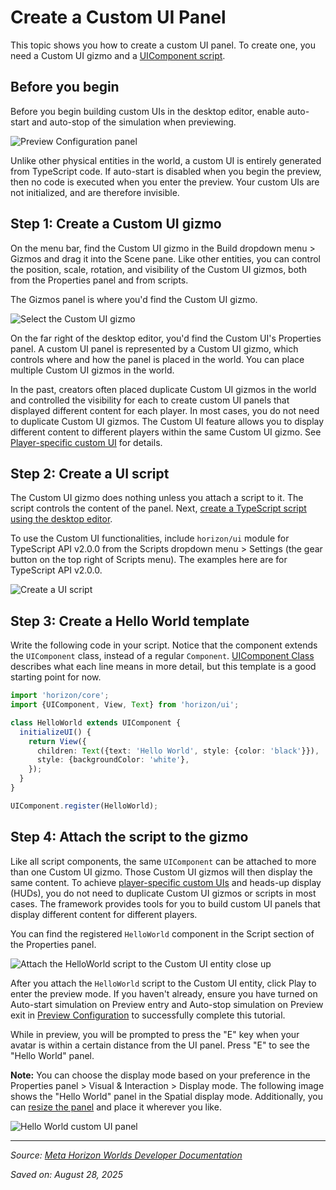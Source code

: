 # Create a Custom UI Panel

This topic shows you how to create a custom UI panel. To create one, you need a Custom UI gizmo and a [UIComponent script](https://developers.meta.com/horizon-worlds/learn/documentation/desktop-editor/custom-ui/api-reference-for-custom-ui#uicomponent).

## Before you begin

Before you begin building custom UIs in the desktop editor, enable auto-start and auto-stop of the simulation when previewing.

![Preview Configuration panel](https://scontent-hou1-1.xx.fbcdn.net/v/t39.2365-6/481946976_667154419155846_1581585323779466962_n.png?_nc_cat=100&ccb=1-7&_nc_sid=e280be&_nc_ohc=nTdxPMlGhXYQ7kNvwHYvPxO&_nc_oc=AdnEaX1NX42a4PzX4SHo0tc9wex1Q4mYDB00Ctzyz16jZUQ4tUxZ0613r7jGzM0cpdg&_nc_zt=14&_nc_ht=scontent-hou1-1.xx&_nc_gid=EYqTEI46fCPV0auZfC6Jnw&oh=00_AfW5fIbpFHt3x)

Unlike other physical entities in the world, a custom UI is entirely generated from TypeScript code. If auto-start is disabled when you begin the preview, then no code is executed when you enter the preview. Your custom UIs are not initialized, and are therefore invisible.

## Step 1: Create a Custom UI gizmo

On the menu bar, find the Custom UI gizmo in the Build dropdown menu > Gizmos and drag it into the Scene pane. Like other entities, you can control the position, scale, rotation, and visibility of the Custom UI gizmos, both from the Properties panel and from scripts.

The Gizmos panel is where you'd find the Custom UI gizmo.

![Select the Custom UI gizmo](https://scontent-hou1-1.xx.fbcdn.net/v/t39.2365-6/480602105_661373913067230_2289491615613106605_n.png?_nc_cat=111&ccb=1-7&_nc_sid=e280be&_nc_ohc=sQi-IxDG6_wQ7kNvwGuUwSG&_nc_oc=AdlJpXljvINIuuTDBhZqSuWW3GuGrVJ_q37zaUsJsv1fIyoqHF_uxYPIhVb8_vme8F4&_nc_zt=14&_nc_ht=scontent-hou1-1.xx&_nc_gid=EYqTEI)

On the far right of the desktop editor, you'd find the Custom UI's Properties panel. A custom UI panel is represented by a Custom UI gizmo, which controls where and how the panel is placed in the world. You can place multiple Custom UI gizmos in the world.

In the past, creators often placed duplicate Custom UI gizmos in the world and controlled the visibility for each to create custom UI panels that displayed different content for each player. In most cases, you do not need to duplicate Custom UI gizmos. The Custom UI feature allows you to display different content to different players within the same Custom UI gizmo. See [Player-specific custom UI](https://developers.meta.com/horizon-worlds/learn/documentation/desktop-editor/custom-ui/playerspecific-custom-ui/) for details.

## Step 2: Create a UI script

The Custom UI gizmo does nothing unless you attach a script to it. The script controls the content of the panel. Next, [create a TypeScript script using the desktop editor](https://developers.meta.com/horizon-worlds/learn/documentation/typescript/getting-started/adding-an-ide-to-desktop-editor/#create-a-new-meta-horizon-worlds-script-in-the-desktop-editor).

To use the Custom UI functionalities, include `horizon/ui` module for TypeScript API v2.0.0 from the Scripts dropdown menu > Settings (the gear button on the top right of Scripts menu). The examples here are for TypeScript API v2.0.0.

![Create a UI script](https://scontent-hou1-1.xx.fbcdn.net/v/t39.2365-6/480522573_661373903067231_3023285926290038565_n.png?_nc_cat=101&ccb=1-7&_nc_sid=e280be&_nc_ohc=kVeEYmd4QYAQ7kNvwFz_zNB&_nc_oc=AdnYOmyTx0VyuJ8PgKdl8ry_igMhmi2ZbZ_f3f7gZdaoEnqTmhsYZFixmoqK3cyD6PA&_nc_zt=14&_nc_ht=scontent-hou1-1.xx&_nc_gid=EYqTEI46fCPV0auZfC6Jnw&oh=00_AfX82u8KzUYsU5)

## Step 3: Create a Hello World template

Write the following code in your script. Notice that the component extends the `UIComponent` class, instead of a regular `Component`. [UIComponent Class](https://developers.meta.com/horizon-worlds/learn/documentation/desktop-editor/custom-ui/uicomponent-class) describes what each line means in more detail, but this template is a good starting point for now.

```typescript
import 'horizon/core';
import {UIComponent, View, Text} from 'horizon/ui';

class HelloWorld extends UIComponent {
  initializeUI() {
    return View({
      children: Text({text: 'Hello World', style: {color: 'black'}}),
      style: {backgroundColor: 'white'},
    });
  }
}

UIComponent.register(HelloWorld);
```

## Step 4: Attach the script to the gizmo

Like all script components, the same `UIComponent` can be attached to more than one Custom UI gizmo. Those Custom UI gizmos will then display the same content. To achieve [player-specific custom UIs](https://developers.meta.com/horizon-worlds/learn/documentation/desktop-editor/custom-ui/playerspecific-custom-ui/) and heads-up display (HUDs), you do not need to duplicate Custom UI gizmos or scripts in most cases. The framework provides tools for you to build custom UI panels that display different content for different players.

You can find the registered `HelloWorld` component in the Script section of the Properties panel.

![Attach the HelloWorld script to the Custom UI entity close up](https://scontent-hou1-1.xx.fbcdn.net/v/t39.2365-6/480666001_661373906400564_4241762125279907481_n.png?_nc_cat=104&ccb=1-7&_nc_sid=e280be&_nc_ohc=HwCwsKYXxd4Q7kNvwEy7R31&_nc_oc=Adkb7cXkiFI1wgJQUOcYF6qmzZeEiEmfHyls7gGmsTpjsK_m07hXZCvCsSw0VyDJcHM&_nc_zt=14&_nc_ht=scontent-hou1-1.xx&_nc_gid=EY)

After you attach the `HelloWorld` script to the Custom UI entity, click Play to enter the preview mode. If you haven't already, ensure you have turned on Auto-start simulation on Preview entry and Auto-stop simulation on Preview exit in [Preview Configuration](https://developers.meta.com/horizon-worlds/learn/documentation/desktop-editor/getting-started/preview-mode#preview-configuration) to successfully complete this tutorial.

While in preview, you will be prompted to press the "E" key when your avatar is within a certain distance from the UI panel. Press "E" to see the "Hello World" panel.

**Note:** You can choose the display mode based on your preference in the Properties panel > Visual & Interaction > Display mode. The following image shows the "Hello World" panel in the Spatial display mode. Additionally, you can [resize the panel](https://developers.meta.com/horizon-worlds/learn/documentation/desktop-editor/custom-ui/uicomponent-class#properties-panelheight-and-panelwidth) and place it wherever you like.

![Hello World custom UI panel](https://scontent-hou1-1.xx.fbcdn.net/v/t39.2365-6/481075889_661373909733897_3770997712728765389_n.png?_nc_cat=106&ccb=1-7&_nc_sid=e280be&_nc_ohc=lk1d4ya7T2EQ7kNvwHU3wi6&_nc_oc=Adm2PgdqOa_F6pGt-UZe)

---

*Source: [Meta Horizon Worlds Developer Documentation](https://developers.meta.com/horizon-worlds/learn/documentation/desktop-editor/custom-ui/creating-a-custom-ui-panel)*

*Saved on: August 28, 2025*
